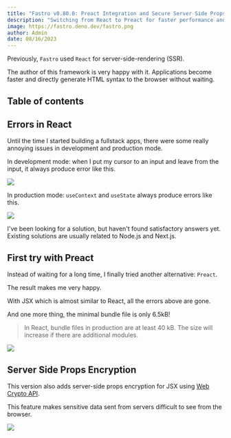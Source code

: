 ```yaml
---
title: "Fastro v0.80.0: Preact Integration and Secure Server Side Props"
description: "Switching from React to Preact for faster performance and implementing robust encryption for server-side props"
image: https://fastro.deno.dev/fastro.png
author: Admin
date: 08/16/2023
---
```


Previously, `Fastro` used `React` for server-side-rendering (SSR).

The author of this framework is very happy with it. Applications become faster
and directly generate HTML syntax to the browser without waiting.

## Table of contents

## Errors in React

Until the time I started building a fullstack apps, there were some really
annoying issues in development and production mode.

In development mode: when I put my cursor to an input and leave from the input,
it always produce error like this.

![](/static/react_input_error.png)

In production mode: `useContext` and `useState` always produce errors like this.

![](/static/react_error.png)

I've been looking for a solution, but haven't found satisfactory answers yet.
Existing solutions are usually related to Node.js and Next.js.

## First try with Preact

Instead of waiting for a long time, I finally tried another alternative:
`Preact`.

The result makes me very happy.

With JSX which is almost similar to React, all the errors above are gone.

And one more thing, the minimal bundle file is only 6.5kB!

> In React, bundle files in production are at least 40 kB. The size will
> increase if there are additional modules.

![](/static/preact_result.png)

## Server Side Props Encryption

This version also adds server-side props encryption for JSX using
[Web Crypto API](https://developer.mozilla.org/en-US/docs/Web/API/Web_Crypto_API).

This feature makes sensitive data sent from servers difficult to see from the
browser.

![](/static/preact_encrypt.png)
